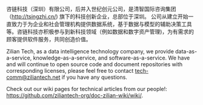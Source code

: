咨链科技（深圳）有限公司，后并入世纪创元公司，是清智国际咨询集团（http://tsingzhi.cn/) 旗下的科技创新企业，总部位于深圳。
公司从建立开始一直致力于为企业和社会管理机构提供数据系统，基于数据与模型的辅助决策工具等。咨链科技亦积极参与到新科技领域（例如数据和数字资产管理)，为有需求的顾客提供软件服务，共同创造价值。

Zilian Tech, as a data intelligence technology company, we provide data-as-a-service, knowledge-as-a-service, and software-as-a-service.
We have and will continue to open source code and document repositories with corresponding licenses, please feel free to contact tech-comm@ziliantech.net if you have any questions.

Check out our wiki pages for technical articles from our people!: https://github.com/ziliantech-org/doc-zilian-wiki/wiki/.

